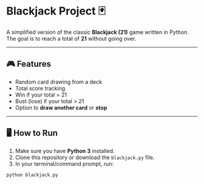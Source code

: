 # Blackjack Project 🃏

A simplified version of the classic **Blackjack (21)** game written in Python.  
The goal is to reach a total of **21** without going over.

---

## 🎮 Features
- Random card drawing from a deck
- Total score tracking
- Win if your total = 21
- Bust (lose) if your total > 21
- Option to **draw another card** or **stop**

---

## 🖥️ How to Run
1. Make sure you have **Python 3** installed.  
2. Clone this repository or download the `blackjack.py` file.  
3. In your terminal/command prompt, run:

```bash
python blackjack.py

